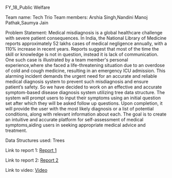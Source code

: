FY_18_Public Welfare

Team name: Tech Trio
Team members: Arshia Singh,Nandini Manoj Pathak,Saumya Jain

Problem Statement:
Medical misdiagnosis is a global healthcare challenge with severe patient consequences. In India, the National Library of Medicine reports approximately 52 lakhs cases of medical negligence annually, with a 110% increase in recent years. Reports suggest that most of the time the skill or knowledge is not in question, instead it is lack of communication. One such case is illustrated by a team member's personal experience,where she faced a life-threatening situation due to an overdose of cold and cough medicine, resulting in an emergency ICU admission. This alarming incident demands the urgent need for an accurate and reliable medical diagnosis system to prevent such
misdiagnosis and ensure patient’s safety. So we have decided to work on an effective and accurate symptom-based disease diagnosis system utilizing tree data structure. The system will prompt users to input their symptoms using an initial question set after which they will be asked follow up questions. Upon completion, it will provide the user with the most likely diagnosis or a list of potential conditions, along with relevant information about each. The goal is to create an intuitive and accurate platform for self-assessment of medical symptoms,aiding users in seeking appropriate medical advice and treatment.

Data Structures used: Trees

Link to report 1: 
[Report 1](https://drive.google.com/file/d/1AIOOhQ24EjWcg8u__LmD_VpFrTgfTA3m/view?usp=sharing)

Link to report 2: 
[Report 2](https://drive.google.com/file/d/1ytTMPMs33q-3In3rIVaPlyTPBGEVRz3E/view?usp=sharing)

Link to video:
[Video](https://drive.google.com/drive/u/0/folders/1GiRz2TK2ec12oP3bzmf9sx6O9PPfwRNE)
